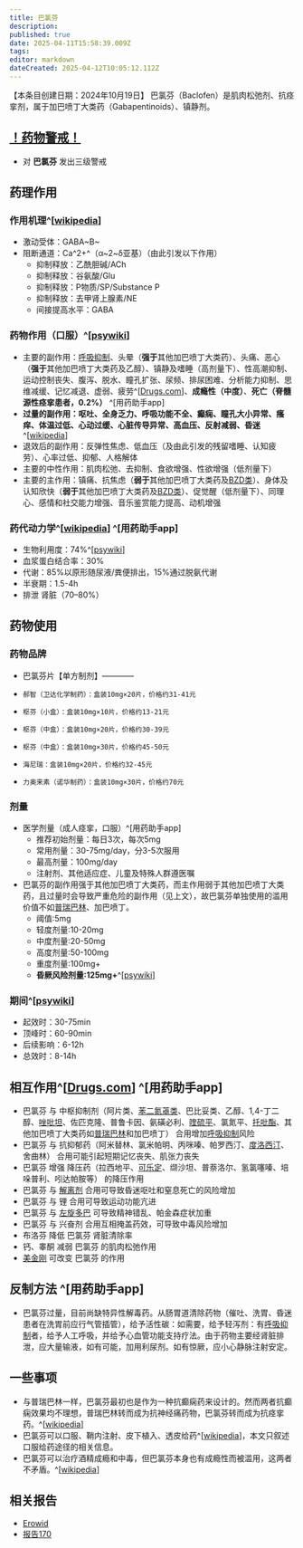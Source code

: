 ```yaml
---
title: 巴氯芬
description: 
published: true
date: 2025-04-11T15:58:39.009Z
tags: 
editor: markdown
dateCreated: 2025-04-12T10:05:12.112Z
---
```


【本条目创建日期：2024年10月19日】
巴氯芬（Baclofen）是肌肉松弛剂、抗痉挛剂，属于加巴喷丁大类药（Gabapentinoids）、镇静剂。
## [！药物警戒！](/drug/%E8%8D%AF%E7%89%A9%E8%AD%A6%E6%88%92/)
- 对 **巴氯芬** 发出三级警戒
## 药理作用
### 作用机理^[[wikipedia](https://en.wikipedia.org/wiki/Baclofen#Pharmacodynamics)]
- 激动受体：GABA~B~
- 阻断通道：Ca^2+^（α~2~δ亚基）（由此引发以下作用）
  - 抑制释放：乙酰胆碱/ACh
  - 抑制释放：谷氨酸/Glu
  - 抑制释放：P物质/SP/Substance P
  - 抑制释放：去甲肾上腺素/NE
  - 间接提高水平：GABA
### 药物作用（口服）^[[psywiki](https://psychonautwiki.org/wiki/Baclofen#Subjective_effects)]
- 主要的副作用：[呼吸抑制](/drug_effect/呼吸抑制)、头晕（**强于**其他加巴喷丁大类药）、头痛、恶心（**强于**其他加巴喷丁大类药及乙醇）、镇静及嗜睡（高剂量下）、性高潮抑制、运动控制丧失、腹泻、脱水、瞳孔扩张、尿频、排尿困难、分析能力抑制、思维减缓、记忆减退、虚弱、疲劳^[[Drugs.com](https://www.drugs.com/sfx/baclofen-side-effects.html)]、**成瘾性（中度）**、**死亡（脊髓源性痉挛患者，0.2%）** ^[用药助手app]
- **过量的副作用：呕吐、全身乏力、呼吸功能不全、癫痫、瞳孔大小异常、瘙痒、体温过低、心动过缓、心脏传导异常、高血压、反射减弱、昏迷**^[[wikipedia](https://en.wikipedia.org/wiki/Baclofen#Overdose)]
- 退效后的副作用：反弹性焦虑、低血压（及由此引发的残留嗜睡、认知疲劳）、心率过低、抑郁、人格解体
- 主要的中性作用：肌肉松弛、去抑制、食欲增强、性欲增强（低剂量下）
- 主要的主作用：镇痛、抗焦虑（**弱于**其他加巴喷丁大类药及[BZD类](/drug/BZDs)）、身体及认知欣快（**弱于**其他加巴喷丁大类药及[BZD类](/drug/BZDs)）、促觉醒（低剂量下）、同理心、感情和社交能力增强、音乐鉴赏能力提高、动机增强
### 药代动力学^[[wikipedia](https://en.wikipedia.org/wiki/Baclofen)] ^[用药助手app]
- 生物利用度：74%^[[psywiki](https://psychonautwiki.org/wiki/Baclofen)]
- 血浆蛋白结合率：30%
- 代谢：85%以原形随尿液/粪便排出，15%通过脱氨代谢
- 半衰期：1.5-4h
- 排泄 肾脏（70–80%）
## 药物使用
### 药物品牌
- 巴氯芬片【单方制剂】————
-     郝智（卫达化学制药）：盒装10mg×20片，价格约31-41元
-     枢芬（小盒）：盒装10mg×10片，价格约13-21元
-     枢芬（中盒）：盒装10mg×20片，价格约30-39元
-     枢芬（中盒）：盒装10mg×30片，价格约45-50元
-     海尼瑞：盒装10mg×20片，价格约32-45元
-     力奥来素（诺华制药）：盒装10mg×30片，价格约70元
### 剂量
- 医学剂量（成人痉挛，口服）^[用药助手app]
  - 推荐初始剂量：每日3次，每次5mg
  - 常用剂量：30-75mg/day，分3-5次服用
  - 最高剂量：100mg/day
  - 注射剂、其他适应症、儿童及特殊人群遵医嘱
- 巴氯芬的副作用强于其他加巴喷丁大类药，而主作用弱于其他加巴喷丁大类药，且过量时会导致严重危险的副作用（见上文），故巴氯芬单独使用的滥用价值不如[普瑞巴林](/drug/PR80)、加巴喷丁。
  - 阈值:5mg
  - 轻度剂量:10-20mg
  - 中度剂量:20-50mg
  - 高度剂量:50-100mg
  - 重度剂量:100mg+
  - **昏厥风险剂量:125mg+**^[[psywiki](https://psychonautwiki.org/wiki/Baclofen)]
### 期间^[[psywiki](https://psychonautwiki.org/wiki/Baclofen)]
- 起效时：30-75min
- 顶峰时：60-90min
- 后续影响：6-12h
- 总效时：8-14h
## 相互作用^[[Drugs.com](https://www.drugs.com/drug-interactions/baclofen.html)] ^[用药助手app]
- 巴氯芬 与 中枢抑制剂（阿片类、[苯二氮䓬类](/drug/BZDs)、巴比妥类、乙醇、1,4-丁二醇、[唑吡坦](/drug/思诺思)、佐匹克隆、普鲁卡因、氨磺必利、[喹硫平](/drug/QTP)、氯氮平、[托吡酯](/drug/TPM)、其他加巴喷丁大类药如[普瑞巴林](/drug/PR80)和加巴喷丁） 合用增加[呼吸抑制](/drug_effect/呼吸抑制)风险
- 巴氯芬 与 抗抑郁药（阿米替林、氯米帕明、丙咪嗪、帕罗西汀、[度洛西汀](/drug/度洛西汀（Duloxetine）)、舍曲林） 合用可能引起短期记忆丧失、肌张力丧失
- 巴氯芬 增强 降压药（拉西地平、[可乐定](/drug/可乐定)、缬沙坦、普萘洛尔、氢氯噻嗪、培哚普利、吲达帕胺等） 的降压作用
- 巴氯芬 与 [解离剂](/drug_effect/解离) 合用可导致昏迷呕吐和窒息死亡的风险增加
- 巴氯芬 与 锂 合用可导致运动功能亢进
- 巴氯芬 与 [左旋多巴](/drug/多巴丝肼) 可导致精神错乱、帕金森症状加重
- 巴氯芬 与 兴奋剂 合用互相掩盖药效，可导致中毒风险增加
- 布洛芬 降低 巴氯芬 肾脏清除率
- 钙、睾酮 减弱 巴氯芬 的肌肉松弛作用
- [美金刚](/drug/MMT) 可改变 巴氯芬 的作用
## 反制方法 ^[用药助手app]
- 巴氯芬过量，目前尚缺特异性解毒药。从肠胃道清除药物（催吐、洗胃、昏迷患者在洗胃前应行气管插管），给予活性碳：如需要，给予轻泻剂：有[呼吸抑制](/drug_effect/呼吸抑制)者，给予人工呼吸，并给予心血管功能支持疗法。由于药物主要经肾脏排泄，应大量输液，如有可能，加用利尿剂。如有惊厥，应小心静脉注射安定。
## 一些事项
- 与普瑞巴林一样，巴氯芬最初也是作为一种抗癫痫药来设计的。然而两者抗癫痫效果均不理想，普瑞巴林转而成为抗神经痛药物，巴氯芬转而成为抗痉挛药。^[[wikipedia](https://en.wikipedia.org/wiki/Baclofen#History)]
- 巴氯芬可以口服、鞘内注射、皮下植入、透皮给药^[[wikipedia](https://en.wikipedia.org/wiki/Baclofen#Routes_of_administration)]，本文只叙述口服给药途径的相关信息。
- 巴氯芬可以治疗酒精成瘾和中毒，但巴氯芬本身也有成瘾性而被滥用，这两者不矛盾。^[[wikipedia](https://en.wikipedia.org/wiki/Baclofen#Research)]
## 相关报告
- [Erowid](https://www.erowid.org/experiences/subs/exp_Pharms_Baclofen.shtml)
- [报告170](/report/RP170)

